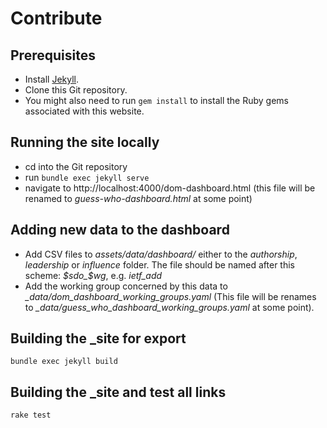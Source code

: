 # Contribute

## Prerequisites

* Install [Jekyll](https://jekyllrb.com/docs/installation/).
* Clone this Git repository.
* You might also need to run `gem install` to install the Ruby gems
  associated with this website.

## Running the site locally

* cd into the Git repository
* run `bundle exec jekyll serve`
* navigate to http://localhost:4000/dom-dashboard.html
  (this file will be renamed to *guess-who-dashboard.html* at some point)

## Adding new data to the dashboard

- Add CSV files to *assets/data/dashboard/* either to the *authorship*,
  *leadership* or *influence* folder. The file should be named after
  this scheme: *$sdo_$wg*, e.g. *ietf_add*
- Add the working group concerned by this data to *_data/dom_dashboard_working_groups.yaml*
  (This file will be renames to *_data/guess_who_dashboard_working_groups.yaml* at
  some point).

## Building the _site for export

`bundle exec jekyll build`

## Building the _site and test all links

`rake test`
